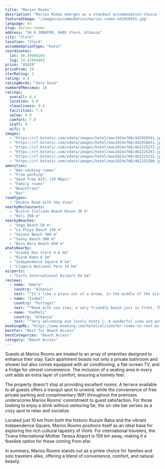 ```yaml
---
title: "Marios Rooms"
description: "Marios Rooms emerges as a standout accommodation choice for travelers seeking the perfect blend of comfort and scenic beauty in Vlorë."
featuredImage: "/images/accommodation/marios-rooms-442926561.jpg"
language: en
slug: marios-rooms
address: "SH 8 JONUFER, 9405 Vlorë, Albania"
city: "Vlorë"
location: "Vlorë"
accommodationType: "hotel"
coordinates:
  lat: 40.39490204
  lng: 19.47899403
price: "US$29"
priceFrom: 29
starRating: 3
rating: 8.4
ratingWords: "Very Good"
numberOfReviews: 18
ratings:
  overall: 8.4
  location: 8.8
  cleanliness: 8.4
  facilities: 7.4
  value: 8.9
  comfort: 7.8
  staff: 9
  wifi: 0
images:
  - "https://cf.bstatic.com/xdata/images/hotel/max1024x768/442926561.jpg?k=825836941cf1688859a248b126f6b3138671001788426664087577669a6bdfb0&o=&hp=1"
  - "https://cf.bstatic.com/xdata/images/hotel/max1024x768/442926651.jpg?k=73087720eff109d1ae8f3c6fb02b70fb2a1e860d931fb630ead1c7a750577252&o=&hp=1"
  - "https://cf.bstatic.com/xdata/images/hotel/max1024x768/462225272.jpg?k=7d72129e0c08e08a2a516f5eece25d2047f3eaa7d1a333b876f934061a63fe25&o=&hp=1"
  - "https://cf.bstatic.com/xdata/images/hotel/max1024x768/462225267.jpg?k=e1fab77ccf754ae54bacaaa48cd663b6c1133a0fa0cc34d9bc90d192615ea039&o=&hp=1"
  - "https://cf.bstatic.com/xdata/images/hotel/max1024x768/462225232.jpg?k=cd12a68dc7da0333c5aaf5a5605b59f0e6bf25afaae71f5449a5590e13f71d00&o=&hp=1"
  - "https://cf.bstatic.com/xdata/images/hotel/max1024x768/462225260.jpg?k=2e17d59b38412d9ef726c00c2b12b1a45644dd8ef8246f9df26987812a4afc49&o=&hp=1"
amenities:
  - "Non-smoking rooms"
  - "Free parking"
  - "Good free WiFi (29 Mbps)"
  - "Family rooms"
  - "Beachfront"
  - "Bar"
roomTypes:
  - "Double Room with Sea View"
nearbyRestaurants:
  - "Bistro Italiano Beach House 30 m"
  - "Keli 350 m"
nearbyBeaches:
  - "Vega Beach 50 m"
  - "La Playa Beach 150 m"
  - "Vajana Beach 300 m"
  - "Sunny Beach 500 m"
  - "Bora Bora Beach 650 m"
whatsNearby:
  - "Scooby Doo Vlore 4.8 km"
  - "Kuzum Baba 8 km"
  - "Independence Square 9 km"
  - "Llogora National Park 19 km"
airports:
  - "Corfu International Airport 94 km"
reviews:
  - name: "Amela"
    country: "Albania"
    text: "“It’s like a place out of a dream, in the middle of the olives. The view is spectacular, quiet place and very clean. The hosts are super helpful and welcoming.”"
  - name: "Isabel"
    country: "Portugal"
    text: "“Room with sea view, a very friendly beach just in front. The owners, despite having difficulty communicating, welcome us as if we were family.”"
  - name: "Kodheli"
    country: "Albania"
    text: "“Very welcoming and lovely hosts 🥰. A wonderful view and great accessible beaches. Recommended 👌🏻”"
bookingURL: "https://www.booking.com/hotel/al/jonufer-rooms-to-rent.en-gb.html?aid=8035640"
bestFor: "Best for Beach Access"
bestCategories: "Beach Access"
category: "Beach Access"
---
```


Guests at Marios Rooms are treated to an array of amenities designed to enhance their stay. Each apartment boasts not only a private bathroom and shower but also comes equipped with air conditioning, a flat-screen TV, and a fridge for utmost convenience. The inclusion of a seating area in every unit adds an extra layer of comfort, ensuring a homely feel.

The property doesn't stop at providing excellent rooms. A terrace available to all guests offers a tranquil spot to unwind, while the convenience of free private parking and complimentary WiFi throughout the premises underscores Marios Rooms' commitment to guest satisfaction. For those looking to enjoy a drink without venturing far, the on-site bar serves as a cozy spot to relax and socialize.

Located just 10 km from both the historic Kuzum Baba and the vibrant Independence Square, Marios Rooms positions itself as an ideal base for exploring the rich cultural tapestry of Vlorë. For international travelers, the Tirana International Mother Teresa Airport is 159 km away, making it a feasible option for those coming from afar.

In summary, Marios Rooms stands out as a prime choice for families and solo travelers alike, offering a blend of convenience, comfort, and natural beauty.